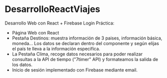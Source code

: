 # DesarrolloReactViajes
Desarrollo Web con React + Firebase Login
Práctica:
- Página Web con React
- Pestaña Destinos: muestra información de 3 paises, información básica, moneda...
Los datos se declaran dentro del componente y según elijas el país te lleva a la información especifíca.
- La Pestaña Clima, recoge datos necesarios para poder realizar consultas a la API de tiempo ("7timer" API) y formateamos la salida de los datos.
- Inicio de sesión implementado con Firebase mediante email.

